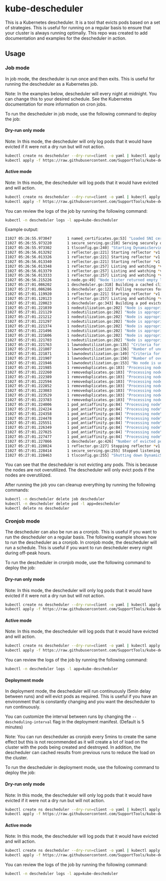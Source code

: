 # kube-descheduler

This is a Kubernetes descheduler. It is a tool that evicts pods based on a set of strategies. This is useful for running on a regular basis to ensure that your cluster is always running optimally. This repo was created to add documentation and examples for the descheduler in action.

## Usage

### Job mode

In job mode, the descheduler is run once and then exits. This is useful for running the descheduler as a Kubernetes job.

Note: In the examples below, descheduler will every night at midnight. You can change this to your desired schedule. See the Kubernetes documentation for more information on cron jobs.

To run the descheduler in job mode, use the following command to deploy the job:

#### Dry-run only mode
Note: In this mode, the descheduler will only log pods that it would have evicted if it were not a dry run but will not action.

```bash
kubectl create ns descheduler --dry-run=client -o yaml | kubectl apply -f -
kubectl apply -f https://raw.githubusercontent.com/SupportTools/kube-descheduler/main/manifets/job/dry-run.yaml
```

#### Active mode
Note: In this mode, the descheduler will log pods that it would have evicted and will action.

```bash
kubectl create ns descheduler --dry-run=client -o yaml | kubectl apply -f -
kubectl apply -f https://raw.githubusercontent.com/SupportTools/kube-descheduler/main/manifets/job/normal.yaml
```

You can review the logs of the job by running the following command:

```bash
kubectl -n descheduler logs -l app=kube-descheduler
```

Example output:
    
```bash
I1027 05:26:55.973047       1 named_certificates.go:53] "Loaded SNI cert" index=0 certName="self-signed loopback" certDetail="\"apiserver-loopback-client@1666848415\" [serving] validServingFor=[apiserver-loopback-client] issuer=\"apiserver-loopback-client-ca@1666848415\" (2022-10-27 04:26:54 +0000 UTC to 2023-10-27 04:26:54 +0000 UTC (now=2022-10-27 05:26:55.972979087 +0000 UTC))"
I1027 05:26:55.973220       1 secure_serving.go:210] Serving securely on [::]:10258
I1027 05:26:55.973302       1 tlsconfig.go:240] "Starting DynamicServingCertificateController"
I1027 05:26:56.013292       1 reflector.go:221] Starting reflector *v1.Namespace (0s) from k8s.io/client-go/informers/factory.go:134
I1027 05:26:56.013326       1 reflector.go:221] Starting reflector *v1.PriorityClass (0s) from k8s.io/client-go/informers/factory.go:134
I1027 05:26:56.013340       1 reflector.go:221] Starting reflector *v1.Pod (0s) from k8s.io/client-go/informers/factory.go:134
I1027 05:26:56.013348       1 reflector.go:257] Listing and watching *v1.PriorityClass from k8s.io/client-go/informers/factory.go:134
I1027 05:26:56.013379       1 reflector.go:257] Listing and watching *v1.Pod from k8s.io/client-go/informers/factory.go:134
I1027 05:26:56.013333       1 reflector.go:257] Listing and watching *v1.Namespace from k8s.io/client-go/informers/factory.go:134
I1027 05:26:56.215226       1 node.go:49] "Node lister returned empty list, now fetch directly"
I1027 05:27:01.086202       1 descheduler.go:318] Building a cached client from the cluster for the dry run
I1027 05:27:01.086286       1 descheduler.go:122] Pulling resources for the cached client from the cluster
I1027 05:27:01.119920       1 reflector.go:221] Starting reflector *v1.Pod (0s) from k8s.io/client-go/informers/factory.go:134
I1027 05:27:01.120123       1 reflector.go:257] Listing and watching *v1.Pod from k8s.io/client-go/informers/factory.go:134
I1027 05:27:01.220023       1 descheduler.go:343] Building a pod evictor
I1027 05:27:01.221039       1 nodeutilization.go:202] "Node is appropriately utilized" node="a0ubdevopsmp01" usage=map[cpu:1450m memory:2304Mi pods:9] usagePercentage=map[cpu:36.25 memory:29.106068501587 pods:8.181818181818182]
I1027 05:27:01.221129       1 nodeutilization.go:202] "Node is appropriately utilized" node="a0ubdevopsmp02" usage=map[cpu:1450m memory:2304Mi pods:8] usagePercentage=map[cpu:36.25 memory:29.106068501587 pods:7.2727272727272725]
I1027 05:27:01.221212       1 nodeutilization.go:202] "Node is appropriately utilized" node="a0ubdevopsmp03" usage=map[cpu:1350m memory:2176Mi pods:9] usagePercentage=map[cpu:33.75 memory:27.489010435891412 pods:8.181818181818182]
I1027 05:27:01.221297       1 nodeutilization.go:202] "Node is appropriately utilized" node="a0ubdevopswp01" usage=map[cpu:2080m memory:2219215872 pods:25] usagePercentage=map[cpu:26 memory:6.598978511694901 pods:22.727272727272727]
I1027 05:27:01.221374       1 nodeutilization.go:202] "Node is appropriately utilized" node="a0ubdevopswp02" usage=map[cpu:1340m memory:786Mi pods:23] usagePercentage=map[cpu:16.75 memory:2.4507534554154846 pods:20.90909090909091]
I1027 05:27:01.221496       1 nodeutilization.go:202] "Node is appropriately utilized" node="a0ubdevopswp03" usage=map[cpu:1675m memory:1658505728 pods:26] usagePercentage=map[cpu:20.9375 memory:4.931666691229068 pods:23.636363636363637]
I1027 05:27:01.221606       1 nodeutilization.go:202] "Node is appropriately utilized" node="a0ubdevopswp04" usage=map[cpu:2340m memory:2734773760 pods:14] usagePercentage=map[cpu:29.25 memory:8.132022442829333 pods:12.727272727272727]
I1027 05:27:01.221703       1 nodeutilization.go:202] "Node is appropriately utilized" node="a0ubdevopswp05" usage=map[cpu:2340m memory:2734773760 pods:14] usagePercentage=map[cpu:29.25 memory:8.132022442829333 pods:12.727272727272727]
I1027 05:27:01.221763       1 lownodeutilization.go:135] "Criteria for a node under utilization" CPU=20 Mem=20 Pods=20
I1027 05:27:01.221807       1 lownodeutilization.go:136] "Number of underutilized nodes" totalNumber=0
I1027 05:27:01.221871       1 lownodeutilization.go:149] "Criteria for a node above target utilization" CPU=50 Mem=50 Pods=50
I1027 05:27:01.221907       1 lownodeutilization.go:150] "Number of overutilized nodes" totalNumber=0
I1027 05:27:01.221946       1 lownodeutilization.go:153] "No node is underutilized, nothing to do here, you might tune your thresholds further"
I1027 05:27:01.221985       1 removeduplicates.go:103] "Processing node" node="a0ubdevopsmp01"
I1027 05:27:01.222260       1 removeduplicates.go:103] "Processing node" node="a0ubdevopsmp02"
I1027 05:27:01.222389       1 removeduplicates.go:103] "Processing node" node="a0ubdevopsmp03"
I1027 05:27:01.222594       1 removeduplicates.go:103] "Processing node" node="a0ubdevopswp01"
I1027 05:27:01.222852       1 removeduplicates.go:103] "Processing node" node="a0ubdevopswp02"
I1027 05:27:01.223083       1 removeduplicates.go:103] "Processing node" node="a0ubdevopswp03"
I1027 05:27:01.223529       1 removeduplicates.go:103] "Processing node" node="a0ubdevopswp04"
I1027 05:27:01.223783       1 removeduplicates.go:103] "Processing node" node="a0ubdevopswp05"
I1027 05:27:01.224006       1 pod_antiaffinity.go:84] "Processing node" node="a0ubdevopsmp01"
I1027 05:27:01.224224       1 pod_antiaffinity.go:84] "Processing node" node="a0ubdevopsmp02"
I1027 05:27:01.224358       1 pod_antiaffinity.go:84] "Processing node" node="a0ubdevopsmp03"
I1027 05:27:01.224478       1 pod_antiaffinity.go:84] "Processing node" node="a0ubdevopswp01"
I1027 05:27:01.225551       1 pod_antiaffinity.go:84] "Processing node" node="a0ubdevopswp02"
I1027 05:27:01.226349       1 pod_antiaffinity.go:84] "Processing node" node="a0ubdevopswp03"
I1027 05:27:01.227025       1 pod_antiaffinity.go:84] "Processing node" node="a0ubdevopswp04"
I1027 05:27:01.227477       1 pod_antiaffinity.go:84] "Processing node" node="a0ubdevopswp05"
I1027 05:27:01.227866       1 descheduler.go:426] "Number of evicted pods" totalEvicted=0
I1027 05:27:01.228024       1 reflector.go:227] Stopping reflector *v1.Pod (0s) from k8s.io/client-go/informers/factory.go:134
I1027 05:27:01.228414       1 secure_serving.go:255] Stopped listening on [::]:10258
I1027 05:27:01.228463       1 tlsconfig.go:255] "Shutting down DynamicServingCertificateController"
```

You can see that the descheduler is not evicting any pods. This is because the nodes are not overutilized. The descheduler will only evict pods if the nodes are overutilized.

After running the job you can cleanup everything by running the following commands:

```bash
kubectl -n descheduler delete job descheduler
kubectl -n descheduler delete pod -l app=descheduler
kubectl delete ns descheduler
```

### Cronjob mode

The descheduler can also be run as a cronjob. This is useful if you want to run the descheduler on a regular basis. The following example shows how to run the descheduler as a cronjob.
In cronjob mode, the descheduler will run a schedule. This is useful if you want to run descheduler every night during off-peak hours.

To run the descheduler in cronjob mode, use the following command to deploy the job:

#### Dry-run only mode
Note: In this mode, the descheduler will only log pods that it would have evicted if it were not a dry run but will not action.

```bash
kubectl create ns descheduler --dry-run=client -o yaml | kubectl apply -f -
kubectl apply -f https://raw.githubusercontent.com/SupportTools/kube-descheduler/main/manifets/cronjob/dry-run.yaml
```

#### Active mode
Note: In this mode, the descheduler will log pods that it would have evicted and will action.

```bash
kubectl create ns descheduler --dry-run=client -o yaml | kubectl apply -f -
kubectl apply -f https://raw.githubusercontent.com/SupportTools/kube-descheduler/main/manifets/cronjob/normal.yaml
```

You can review the logs of the job by running the following command:

```bash
kubectl -n descheduler logs -l app=kube-descheduler
```

#### Deployment mode
In deployment mode, the descheduler will run continuously (5min delay between runs) and will evict pods as required. This is useful if you have an environment that is constantly changing and you want the descheduler to run continuously.

You can customize the interval between runs by changing the `--descheduling-interval` flag in the deployment manifest. (Default is 5 minutes)

Note: You can run descheduler as cronjob every 5mins to create the same effect but this is not recommended as it will create a lot of load on the cluster with the pods being created and destroyed. In addition, the descheduler can cached results from previous runs to reduce the load on the cluster.

To run the descheduler in deployment mode, use the following command to deploy the job:

#### Dry-run only mode
Note: In this mode, the descheduler will only log pods that it would have evicted if it were not a dry run but will not action.

```bash
kubectl create ns descheduler --dry-run=client -o yaml | kubectl apply -f -
kubectl apply -f https://raw.githubusercontent.com/SupportTools/kube-descheduler/main/manifets/deployment/dry-run.yaml
```

#### Active mode
Note: In this mode, the descheduler will log pods that it would have evicted and will action.

```bash
kubectl create ns descheduler --dry-run=client -o yaml | kubectl apply -f -
kubectl apply -f https://raw.githubusercontent.com/SupportTools/kube-descheduler/main/manifets/deployment/normal.yaml
```

You can review the logs of the job by running the following command:

```bash
kubectl -n descheduler logs -l app=kube-descheduler
```